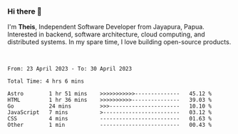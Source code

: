 ### Hi there 👋

I'm <b>Theis</b>, Independent Software Developer from Jayapura, Papua. Interested in backend, software architecture, cloud computing, and distributed systems. In my spare time, I love building open-source products.

<br>

 
 <!--START_SECTION:waka-->

```text
From: 23 April 2023 - To: 30 April 2023

Total Time: 4 hrs 6 mins

Astro        1 hr 51 mins    >>>>>>>>>>>--------------   45.12 %
HTML         1 hr 36 mins    >>>>>>>>>>---------------   39.03 %
Go           24 mins         >>>----------------------   10.10 %
JavaScript   7 mins          >------------------------   03.12 %
CSS          4 mins          -------------------------   01.63 %
Other        1 min           -------------------------   00.43 %
```

<!--END_SECTION:waka-->
